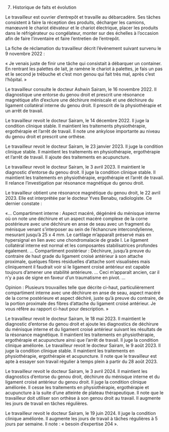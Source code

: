 7. Historique de faits et évolution

Le travailleur est ouvrier d’entrepôt et travaille au débarcadère. Ses tâches consistent à faire la réception des produits, décharger les camions, manœuvré le chariot élévateur et le chariot électrique, placer les produits dans le réfrigérateur ou congélateur, monter sur des échelles à l’occasion afin de faire l’inventaire et faire l’entretien de l’entrepôt.

La fiche de réclamation du travailleur décrit l’événement suivant survenu le 9 novembre 2022 :

« Je venais juste de finir une tâche qui consistait à débarquer un container. En rentrant les palettes de lait, je ramène le chariot à palettes, je fais un pas et le second je trébuche et c’est mon genou qui fait très mal, après c’est l’hôpital. »

Le travailleur consulte le docteur Ashwin Sairam, le 16 novembre 2022. Il diagnostique une entorse du genou droit et prescrit une résonance magnétique afin d’exclure une déchirure méniscale et une déchirure du ligament collatéral interne du genou droit. Il prescrit de la physiothérapie et un arrêt de travail.

Le travailleur revoit le docteur Sairam, le 14 décembre 2022. Il juge la condition clinique stable. Il maintient les traitements physiothérapie, ergothérapie et l’arrêt de travail. Il note une ankylose importante au niveau du genou droit et prescrit une orthèse.

Le travailleur revoit le docteur Sairam, le 23 janvier 2023. Il juge la condition clinique stable. Il maintient les traitements en physiothérapie, ergothérapie et l’arrêt de travail. Il ajoute des traitements en acupuncture.

Le travailleur revoit le docteur Sairam, le 3 avril 2023. Il maintient le diagnostic d’entorse du genou droit. Il juge la condition clinique stable. Il maintient les traitements en physiothérapie, ergothérapie et l’arrêt de travail. Il relance l’investigation par résonance magnétique du genou droit.

Le travailleur obtient une résonance magnétique du genou droit, le 22 avril 2023. Elle est interprétée par le docteur Yves Benabu, radiologiste. Ce dernier constate :

«…
Compartiment interne :
Aspect macéré, dégénéré du ménisque interne où on note une déchirure et un aspect macéré complexe de la corne postérieure avec une déchirure en anse de seau avec un fragment du ménisque venant s’interposer au sein de l’échancrure intercondylienne, mesurant jusqu’à 25 x 4 mm.
Le cartilage m’apparaît préservé mais en hypersignal en lien avec une chondromalacie de grade I. Le ligament collatéral interne est normal et les composantes stabilisatrices profondes également.
…
Compartiment postérieur :
Déchirure, jusqu’à preuve du contraire de haut grade du ligament croisé antérieur à son attache proximale, quelques fibres résiduelles d’attache sont visualisées mais cliniquement il faudrait voir si le ligament croisé antérieur est capable toujours d’amener une stabilité antérieure.
…
Ceci m’apparaît ancien, car il n’y a pas de signe en faveur d’un traumatisme en pivot.
…

Opinion :
Plusieurs trouvailles telle que décrite ci-haut, particulièrement compartiment interne avec une déchirure en anse de seau, aspect macéré de la corne postérieure et aspect déchiré, juste qu’à preuve du contraire, de la portion proximale des fibres d’attache du ligament croisé antérieur. Je vous réfère au rapport ci-haut pour description. »

Le travailleur revoit le docteur Sairam, le 18 mai 2023. Il maintient le diagnostic d’entorse du genou droit et ajoute les diagnostics de déchirure du ménisque interne et du ligament croisé antérieur suivant les résultats de la résonance magnétique. Il maintient les traitements en physiothérapie, ergothérapie et acupuncture ainsi que l’arrêt de travail. Il juge la condition clinique améliorée.
Le travailleur revoit le docteur Sairam, le 9 août 2023. Il juge la condition clinique stable. Il maintient les traitements en physiothérapie, ergothérapie et acupuncture. Il note que le travailleur est apte à essayer son travail régulier à temps plein à partir du 28 août 2023.

Le travailleur revoit le docteur Sairam, le 3 avril 2024. Il maintient les diagnostics d’entorse du genou droit, déchirure du ménisque interne et du ligament croisé antérieur du genou droit. Il juge la condition clinique améliorée. Il cesse les traitements en physiothérapie, ergothérapie et acupuncture à la suite d’une atteinte de plateau thérapeutique. Il note que le travailleur doit utiliser son orthèse à son genou droit au travail. Il augmente les jours de travail en tâches régulières.

Le travailleur revoit le docteur Sairam, le 19 juin 2024. Il juge la condition clinique améliorée. Il augmente les jours de travail à tâches régulières à 5 jours par semaine. Il note : « besoin d’expertise 204 ».
